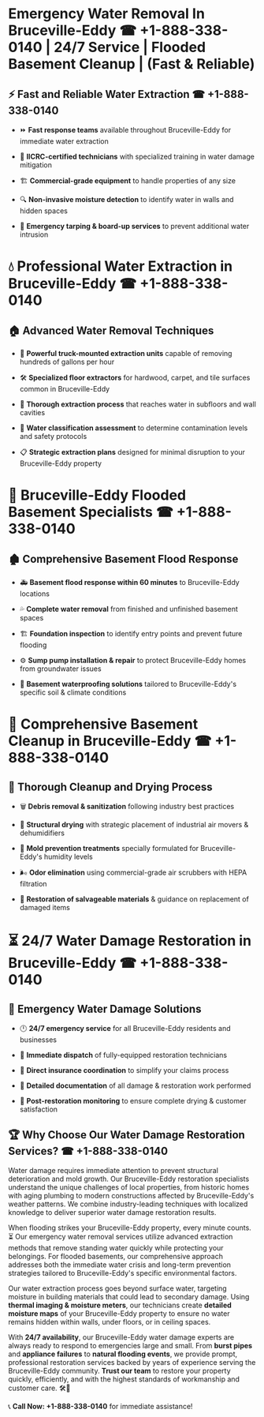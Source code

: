# Emergency Water Removal In Bruceville-Eddy ☎ +1-888-338-0140 | 24/7 Service | Flooded Basement Cleanup | (Fast & Reliable)  

## ⚡ Fast and Reliable Water Extraction ☎ +1-888-338-0140  
- ⏩ **Fast response teams** available throughout Bruceville-Eddy for immediate water extraction  
- 🏅 **IICRC-certified technicians** with specialized training in water damage mitigation  
- 🏗️ **Commercial-grade equipment** to handle properties of any size  
- 🔍 **Non-invasive moisture detection** to identify water in walls and hidden spaces  
- 🛑 **Emergency tarping & board-up services** to prevent additional water intrusion  

# 💧 Professional Water Extraction in Bruceville-Eddy ☎ +1-888-338-0140  

## 🏠 Advanced Water Removal Techniques  
- 🚛 **Powerful truck-mounted extraction units** capable of removing hundreds of gallons per hour  
- 🛠️ **Specialized floor extractors** for hardwood, carpet, and tile surfaces common in Bruceville-Eddy  
- 📏 **Thorough extraction process** that reaches water in subfloors and wall cavities  
- 🧪 **Water classification assessment** to determine contamination levels and safety protocols  
- 📋 **Strategic extraction plans** designed for minimal disruption to your Bruceville-Eddy property  

# 🌊 Bruceville-Eddy Flooded Basement Specialists ☎ +1-888-338-0140  

## 🏚️ Comprehensive Basement Flood Response  
- 🚑 **Basement flood response within 60 minutes** to Bruceville-Eddy locations  
- 💦 **Complete water removal** from finished and unfinished basement spaces  
- 🏗️ **Foundation inspection** to identify entry points and prevent future flooding  
- ⚙️ **Sump pump installation & repair** to protect Bruceville-Eddy homes from groundwater issues  
- 🌱 **Basement waterproofing solutions** tailored to Bruceville-Eddy's specific soil & climate conditions  

# 🧹 Comprehensive Basement Cleanup in Bruceville-Eddy ☎ +1-888-338-0140  

## 🔄 Thorough Cleanup and Drying Process  
- 🗑️ **Debris removal & sanitization** following industry best practices  
- 💨 **Structural drying** with strategic placement of industrial air movers & dehumidifiers  
- 🦠 **Mold prevention treatments** specially formulated for Bruceville-Eddy's humidity levels  
- 🌬️ **Odor elimination** using commercial-grade air scrubbers with HEPA filtration  
- 🔧 **Restoration of salvageable materials** & guidance on replacement of damaged items  

# ⏳ 24/7 Water Damage Restoration in Bruceville-Eddy ☎ +1-888-338-0140  

## 🚀 Emergency Water Damage Solutions  
- 🕛 **24/7 emergency service** for all Bruceville-Eddy residents and businesses  
- 🚒 **Immediate dispatch** of fully-equipped restoration technicians  
- 🏦 **Direct insurance coordination** to simplify your claims process  
- 📜 **Detailed documentation** of all damage & restoration work performed  
- 🔎 **Post-restoration monitoring** to ensure complete drying & customer satisfaction  

## 🏆 Why Choose Our Water Damage Restoration Services? ☎ +1-888-338-0140  
Water damage requires immediate attention to prevent structural deterioration and mold growth. Our Bruceville-Eddy restoration specialists understand the unique challenges of local properties, from historic homes with aging plumbing to modern constructions affected by Bruceville-Eddy's weather patterns. We combine industry-leading techniques with localized knowledge to deliver superior water damage restoration results.  

When flooding strikes your Bruceville-Eddy property, every minute counts. ⏳ Our emergency water removal services utilize advanced extraction methods that remove standing water quickly while protecting your belongings. For flooded basements, our comprehensive approach addresses both the immediate water crisis and long-term prevention strategies tailored to Bruceville-Eddy's specific environmental factors.  

Our water extraction process goes beyond surface water, targeting moisture in building materials that could lead to secondary damage. Using **thermal imaging & moisture meters**, our technicians create **detailed moisture maps** of your Bruceville-Eddy property to ensure no water remains hidden within walls, under floors, or in ceiling spaces.  

With **24/7 availability**, our Bruceville-Eddy water damage experts are always ready to respond to emergencies large and small. From **burst pipes** and **appliance failures** to **natural flooding events**, we provide prompt, professional restoration services backed by years of experience serving the Bruceville-Eddy community. **Trust our team** to restore your property quickly, efficiently, and with the highest standards of workmanship and customer care. 🛠️💪  

📞 **Call Now: +1-888-338-0140** for immediate assistance!